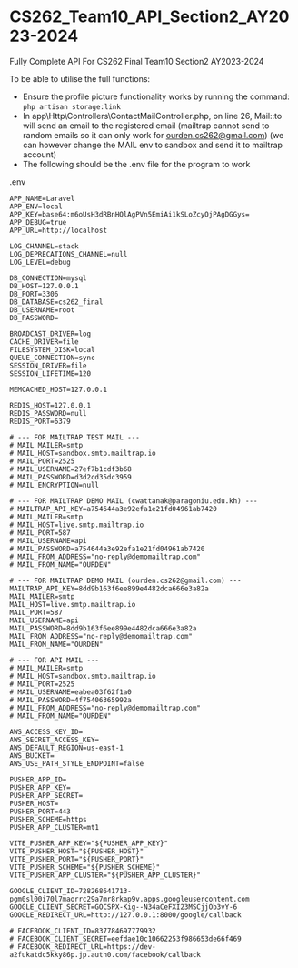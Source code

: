 # CS262_Team10_API_Section2_AY2023-2024
Fully Complete API For CS262 Final Team10 Section2 AY2023-2024


To be able to utilise the full functions:
-   Ensure the profile picture functionality works by running the command: ```php artisan storage:link```
-   In app\Http\Controllers\ContactMailController.php, on line 26, Mail::to will send an email to the registered email (mailtrap cannot send to random emails so it can only work for ourden.cs262@gmail.com) (we can however change the MAIL env to sandbox and send it to mailtrap account)
-   The following should be the .env file for the program to work

.env
```
APP_NAME=Laravel
APP_ENV=local
APP_KEY=base64:m6oUsH3dRBnHQlAgPVn5EmiAi1kSLoZcyOjPAgDGGys=
APP_DEBUG=true
APP_URL=http://localhost

LOG_CHANNEL=stack
LOG_DEPRECATIONS_CHANNEL=null
LOG_LEVEL=debug

DB_CONNECTION=mysql
DB_HOST=127.0.0.1
DB_PORT=3306
DB_DATABASE=cs262_final
DB_USERNAME=root
DB_PASSWORD=

BROADCAST_DRIVER=log
CACHE_DRIVER=file
FILESYSTEM_DISK=local
QUEUE_CONNECTION=sync
SESSION_DRIVER=file
SESSION_LIFETIME=120

MEMCACHED_HOST=127.0.0.1

REDIS_HOST=127.0.0.1
REDIS_PASSWORD=null
REDIS_PORT=6379

# --- FOR MAILTRAP TEST MAIL ---
# MAIL_MAILER=smtp
# MAIL_HOST=sandbox.smtp.mailtrap.io
# MAIL_PORT=2525
# MAIL_USERNAME=27ef7b1cdf3b68
# MAIL_PASSWORD=d3d2cd35dc3959
# MAIL_ENCRYPTION=null

# --- FOR MAILTRAP DEMO MAIL (cwattanak@paragoniu.edu.kh) ---
# MAILTRAP_API_KEY=a754644a3e92efa1e21fd04961ab7420
# MAIL_MAILER=smtp
# MAIL_HOST=live.smtp.mailtrap.io
# MAIL_PORT=587
# MAIL_USERNAME=api
# MAIL_PASSWORD=a754644a3e92efa1e21fd04961ab7420
# MAIL_FROM_ADDRESS="no-reply@demomailtrap.com"
# MAIL_FROM_NAME="OURDEN"

# --- FOR MAILTRAP DEMO MAIL (ourden.cs262@gmail.com) ---
MAILTRAP_API_KEY=8dd9b163f6ee899e4482dca666e3a82a
MAIL_MAILER=smtp
MAIL_HOST=live.smtp.mailtrap.io
MAIL_PORT=587
MAIL_USERNAME=api
MAIL_PASSWORD=8dd9b163f6ee899e4482dca666e3a82a
MAIL_FROM_ADDRESS="no-reply@demomailtrap.com"
MAIL_FROM_NAME="OURDEN"

# --- FOR API MAIL ---
# MAIL_MAILER=smtp
# MAIL_HOST=sandbox.smtp.mailtrap.io
# MAIL_PORT=2525
# MAIL_USERNAME=eabea03f62f1a0
# MAIL_PASSWORD=4f75406365992a
# MAIL_FROM_ADDRESS="no-reply@demomailtrap.com"
# MAIL_FROM_NAME="OURDEN"

AWS_ACCESS_KEY_ID=
AWS_SECRET_ACCESS_KEY=
AWS_DEFAULT_REGION=us-east-1
AWS_BUCKET=
AWS_USE_PATH_STYLE_ENDPOINT=false

PUSHER_APP_ID=
PUSHER_APP_KEY=
PUSHER_APP_SECRET=
PUSHER_HOST=
PUSHER_PORT=443
PUSHER_SCHEME=https
PUSHER_APP_CLUSTER=mt1

VITE_PUSHER_APP_KEY="${PUSHER_APP_KEY}"
VITE_PUSHER_HOST="${PUSHER_HOST}"
VITE_PUSHER_PORT="${PUSHER_PORT}"
VITE_PUSHER_SCHEME="${PUSHER_SCHEME}"
VITE_PUSHER_APP_CLUSTER="${PUSHER_APP_CLUSTER}"

GOOGLE_CLIENT_ID=728268641713-pgm0sl00i70l7maorrc29a7mr8rkap9v.apps.googleusercontent.com
GOOGLE_CLIENT_SECRET=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
GOOGLE_REDIRECT_URL=http://127.0.0.1:8000/google/callback

# FACEBOOK_CLIENT_ID=837784697779932
# FACEBOOK_CLIENT_SECRET=eefdae10c10662253f986653de66f469
# FACEBOOK_REDIRECT_URL=https://dev-a2fukatdc5kky86p.jp.auth0.com/facebook/callback
```
